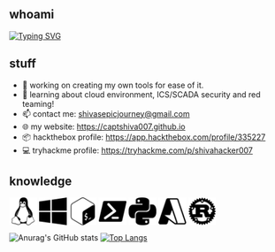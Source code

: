 ## whoami

[![Typing SVG](https://readme-typing-svg.demolab.com?font=Audiowide&pause=1000&color=E591F7&background=FFAAFF00&multiline=true&width=600&lines=Hey+Hey!+I'm+Shiva.;Code+name%3A+C0NQU15T4D0R)](https://git.io/typing-svg)

## stuff

- 🔭 working on creating my own tools for ease of it.
- 🌱 learning about cloud environment, ICS/SCADA security and red teaming!
- 📫 contact me: shivasepicjourney@gmail.com
- 🌐 my website: https://captshiva007.github.io
- 📦 hackthebox profile: https://app.hackthebox.com/profile/335227
- 💻 tryhackme profile: https://tryhackme.com/p/shivahacker007

## knowledge

<p align="left">
<a target="blank"><img align="center" src="linux.svg" alt="" height="50" /></a>
<a target="blank"><img align="center" src="windows10.svg" alt="" height="50" /></a>
<a target="blank"><img align="center" src="gnubash.svg" alt="" height="50" /></a>
<a target="blank"><img align="center" src="powershell.svg" alt="" height="50" /></a>
<a target="blank"><img align="center" src="python.svg" alt="" height="50" /></a>
<a target="blank"><img align="center" src="microsoftazure.svg" alt="" height="50" /></a>
<a target="blank"><img align="center" src="rust.svg" alt="https://rust-lang.org/" height="50" /></a>
</p>



![Anurag's GitHub stats](https://github-readme-stats.vercel.app/api?username=captshiva007&show_icons=true&theme=cobalt)
[![Top Langs](https://github-readme-stats.vercel.app/api/top-langs/?username=captshiva007&lang_count=4&layout=compact)](https://github.com/captshiva007/)
